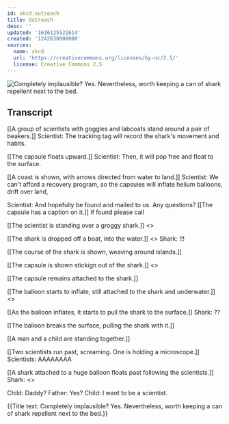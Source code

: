 ```yaml
---
id: xkcd.outreach
title: Outreach
desc: ''
updated: '1616125521614'
created: '1242630000000'
sources:
  name: xkcd
  url: 'https://creativecommons.org/licenses/by-nc/2.5/'
  license: Creative Commons 2.5
---
```

![Completely implausible? Yes. Nevertheless, worth keeping a can of shark repellent next to the bed.](https://imgs.xkcd.com/comics/outreach.png)

## Transcript
[[A group of scientists with goggles and labcoats stand around a pair of beakers.]]
Scientist: The tracking tag will record the shark's movement and habits.

[[The capsule floats upward.]]
Scientist: Then, it will pop free and float to the surface.

[[A coast is shown, with arrows directed from water to land.]]
Scientist:  We can't afford a recovery program, so the capsules will inflate helium balloons, drift over land,

Scientist: And hopefully be found and mailed to us. Any questions?
[[The capsule has a caption on it.]]
If found please call

[[The scientist is standing over a groggy shark.]]
<<Chunk>>

[[The shark is dropped off a boat, into the water.]]
<<Sploosh>>
Shark: !!!

[[The course of the shark is shown, weaving around islands.]]

[[The capsule is shown stickign out of the shark.]]
<<Click>>

[[The capsule remains attached to the shark.]]

[[The balloon starts to inflate, still attached to the shark and underwater.]]
<<Hissss>>

[[As the balloon inflates, it starts to pull the shark to the surface.]]
Shark: ??

[[The balloon breaks the surface, pulling the shark with it.]]

[[A man and a child are standing together.]]

[[Two scientists run past, screaming.  One is holding a microscope.]]
Scientists: AAAAAAAA

[[A shark attached to a huge balloon floats past following the scientists.]]
Shark: <<Chomp chomp>>

Child: Daddy?
Father: Yes?
Child: I want to be a scientist.

{{Title text: Completely implausible? Yes. Nevertheless, worth keeping a can of shark repellent next to the bed.}}
